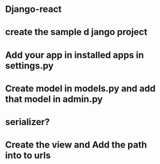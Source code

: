 # Django-react

# create the sample d jango project
# Add your app in installed apps in settings.py
# Create model in models.py and add that model in admin.py
# serializer?
# Create the view and Add the path into to urls
#
#